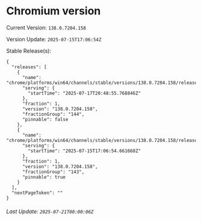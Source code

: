 # Chromium version

Current Version: `138.0.7204.158`

Version Update: `2025-07-15T17:06:54Z`

Stable Release(s):
```
{
  "releases": [
    {
      "name": "chrome/platforms/win64/channels/stable/versions/138.0.7204.158/releases/1752785335",
      "serving": {
        "startTime": "2025-07-17T20:48:55.768846Z"
      },
      "fraction": 1,
      "version": "138.0.7204.158",
      "fractionGroup": "144",
      "pinnable": false
    },
    {
      "name": "chrome/platforms/win64/channels/stable/versions/138.0.7204.158/releases/1752599214",
      "serving": {
        "startTime": "2025-07-15T17:06:54.661668Z"
      },
      "fraction": 1,
      "version": "138.0.7204.158",
      "fractionGroup": "143",
      "pinnable": true
    }
  ],
  "nextPageToken": ""
}
```

###### Last Update: `2025-07-21T00:00:06Z`
        